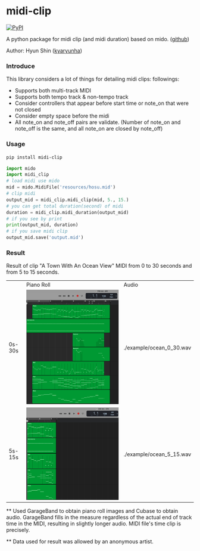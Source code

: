 # midi-clip
[![PyPI](https://img.shields.io/pypi/v/midi-clip.svg)](https://pypi.python.org/pypi/midi-clip)

A python package for midi clip (and midi duration) based on mido. ([github](https://github.com/kyaryunha/midi-clip))

Author: Hyun Shin ([kyaryunha](https://github.com/kyaryunha))

### Introduce

This library considers a lot of things for detailing midi clips: followings:

- Supports both multi-track MIDI
- Supports both tempo track & non-tempo track
- Consider controllers that appear before start time or note_on that were not closed
- Consider empty space before the midi
- All note_on and note_off pairs are validate. (Number of note_on and note_off is the same, and all note_on are closed by note_off)

### Usage
```
pip install midi-clip
```

```python
import mido
import midi_clip
# load midi use mido
mid = mido.MidiFile('resources/hosu.mid')
# clip midi
output_mid = midi_clip.midi_clip(mid, 5., 15.)
# you can get total duration(second) of midi
duration = midi_clip.midi_duration(output_mid)
# if you see by print
print(output_mid, duration)
# if you save midi clip
output_mid.save('output.mid')
```

### Result

Result of clip "A Town With An Ocean View" MIDI from 0 to 30 seconds and from 5 to 15 seconds.

<table>
<tr>
<td></td>
<td>Piano Roll</td>
<td>Audio</td>
</tr>
<tr>
<td>0s-30s</td>
<td><img src="./example/ocean_0_30.png"/></td>
<td>./example/ocean_0_30.wav</td>
</tr>
<tr>
<td>5s-15s</td>
<td><img src="./example/ocean_5_15.png"/></td>
<td>./example/ocean_5_15.wav</td>
</tr>
</table>

** Used GarageBand to obtain piano roll images and Cubase to obtain audio.
GarageBand fills in the measure regardless of the actual end of track time in the MIDI, resulting in slightly longer audio. MIDI file's time clip is precisely.

** Data used for result was allowed by an anonymous artist.